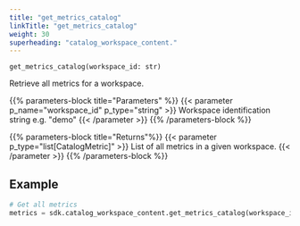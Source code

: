 ```yaml
---
title: "get_metrics_catalog"
linkTitle: "get_metrics_catalog"
weight: 30
superheading: "catalog_workspace_content."
---
```


<!-- TODO -->

``get_metrics_catalog(workspace_id: str)``

Retrieve all metrics for a workspace.

{{% parameters-block  title="Parameters" %}}
{{< parameter p_name="workspace_id" p_type="string" >}}
Workspace identification string e.g. "demo"
{{< /parameter >}}
{{% /parameters-block %}}

{{% parameters-block title="Returns"%}}
{{< parameter p_type="list[CatalogMetric]" >}}
List of all metrics in a given workspace.
{{< /parameter >}}
{{% /parameters-block %}}

## Example

```Python
# Get all metrics
metrics = sdk.catalog_workspace_content.get_metrics_catalog(workspace_id="123")
```
